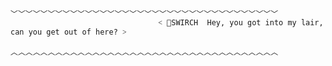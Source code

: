                                      ﹀﹀﹀﹀﹀﹀﹀﹀﹀﹀﹀﹀﹀﹀﹀﹀﹀﹀﹀﹀﹀﹀﹀﹀﹀﹀﹀﹀﹀﹀﹀﹀﹀﹀﹀﹀
                                     ˂ 💖SWIRCH  Hey, you got into my lair, can you get out of here? ˃
                                     ︿︿︿︿︿︿︿︿︿︿︿︿︿︿︿︿︿︿︿︿︿︿︿︿︿︿︿︿︿︿︿︿︿︿︿︿
